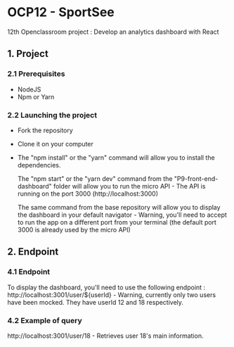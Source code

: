 # OCP12 - SportSee

12th Openclassroom project : Develop an analytics dashboard with React

## 1. Project

### 2.1 Prerequisites
- NodeJS
- Npm or Yarn
  
### 2.2 Launching the project
   
- Fork the repository
- Clone it on your computer
- The "npm install" or the "yarn" command will allow you to install the dependencies.

   The "npm start" or the "yarn dev" command from the "P9-front-end-dashboard" folder will allow you to run the micro API - The API is running on the port 3000 (http://localhost:3000)

   The same command from the base repository will allow you to display the dashboard in your default navigator - Warning, you'll need to accept to run the app on a different port from your terminal (the default port 3000 is already used by the micro API)

## 2. Endpoint

### 4.1 Endpoint
   
   To display the dashboard, you'll need to use the following endpoint :
   http://localhost:3001/user/${userId} - Warning, currently only two users have been mocked. They have userId 12 and 18 respectively.
   
### 4.2 Example of query
   
   http://localhost:3001/user/18 - Retrieves user 18's main information.
